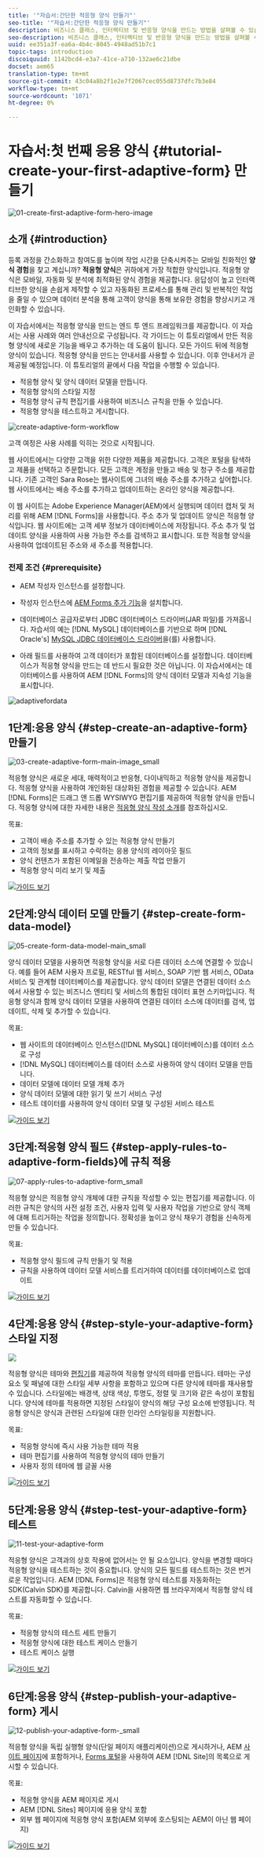 ```yaml
---
title: '"자습서:간단한 적응형 양식 만들기"'
seo-title: '"자습서:간단한 적응형 양식 만들기"'
description: 비즈니스 클래스, 인터랙티브 및 반응형 양식을 만드는 방법을 살펴볼 수 있습니다.
seo-description: 비즈니스 클래스, 인터랙티브 및 반응형 양식을 만드는 방법을 살펴볼 수 있습니다.
uuid: ee351a3f-ea6a-4b4c-8045-4948ad51b7c1
topic-tags: introduction
discoiquuid: 1142bcd4-e3a7-41ce-a710-132ae6c21dbe
docset: aem65
translation-type: tm+mt
source-git-commit: 43c04a8b2f1e2e7f2067cec055d8737dfc7b3e84
workflow-type: tm+mt
source-wordcount: '1071'
ht-degree: 0%

---
```



# 자습서:첫 번째 응용 양식 {#tutorial-create-your-first-adaptive-form} 만들기

![01-create-first-adaptive-form-hero-image](assets/01-create-first-adaptive-form-hero-image.png)

## 소개 {#introduction}

등록 과정을 간소화하고 참여도를 높이며 작업 시간을 단축시켜주는 모바일 친화적인 **양식 경험**&#x200B;을 찾고 계십니까? **적응형 양식**&#x200B;은 귀하에게 가장 적합한 양식입니다. 적응형 양식은 모바일, 자동화 및 분석에 최적화된 양식 경험을 제공합니다. 응답성이 높고 인터랙티브한 양식을 손쉽게 제작할 수 있고 자동화된 프로세스를 통해 관리 및 반복적인 작업을 줄일 수 있으며 데이터 분석을 통해 고객이 양식을 통해 보유한 경험을 향상시키고 개인화할 수 있습니다.

이 자습서에서는 적응형 양식을 만드는 엔드 투 엔드 프레임워크를 제공합니다. 이 자습서는 사용 사례와 여러 안내선으로 구성됩니다. 각 가이드는 이 튜토리얼에서 만든 적응형 양식에 새로운 기능을 배우고 추가하는 데 도움이 됩니다. 모든 가이드 뒤에 적응형 양식이 있습니다. 적응형 양식을 만드는 안내서를 사용할 수 있습니다. 이후 안내서가 곧 제공될 예정입니다. 이 튜토리얼의 끝에서 다음 작업을 수행할 수 있습니다.

* 적응형 양식 및 양식 데이터 모델을 만듭니다.
* 적응형 양식의 스타일 지정
* 적응형 양식 규칙 편집기를 사용하여 비즈니스 규칙을 만들 수 있습니다.
* 적응형 양식을 테스트하고 게시합니다.

![create-adaptive-form-workflow](assets/create-daptive-form-workflow.png)

고객 여정은 사용 사례를 익히는 것으로 시작됩니다.

웹 사이트에서는 다양한 고객을 위한 다양한 제품을 제공합니다. 고객은 포털을 탐색하고 제품을 선택하고 주문합니다. 모든 고객은 계정을 만들고 배송 및 청구 주소를 제공합니다. 기존 고객인 Sara Rose는 웹사이트에 그녀의 배송 주소를 추가하고 싶어합니다. 웹 사이트에서는 배송 주소를 추가하고 업데이트하는 온라인 양식을 제공합니다.

이 웹 사이트는 Adobe Experience Manager(AEM)에서 실행되며 데이터 캡처 및 처리를 위해 AEM [!DNL Forms]을 사용합니다. 주소 추가 및 업데이트 양식은 적응형 양식입니다. 웹 사이트에는 고객 세부 정보가 데이터베이스에 저장됩니다. 주소 추가 및 업데이트 양식을 사용하여 사용 가능한 주소를 검색하고 표시합니다. 또한 적응형 양식을 사용하여 업데이트된 주소와 새 주소를 적용합니다.

### 전제 조건 {#prerequisite}

* AEM 작성자 인스턴스를 설정합니다.
* 작성자 인스턴스에 [AEM Forms 추가 기능](../../forms/using/installing-configuring-aem-forms-osgi.md)을 설치합니다.
* 데이터베이스 공급자로부터 JDBC 데이터베이스 드라이버(JAR 파일)를 가져옵니다. 자습서의 예는 [!DNL MySQL] 데이터베이스를 기반으로 하며 [!DNL Oracle's] [MySQL JDBC 데이터베이스 드라이버](https://dev.mysql.com/downloads/connector/j/5.1.html)을(를) 사용합니다.

* 아래 필드를 사용하여 고객 데이터가 포함된 데이터베이스를 설정합니다. 데이터베이스가 적응형 양식을 만드는 데 반드시 필요한 것은 아닙니다. 이 자습서에서는 데이터베이스를 사용하여 AEM [!DNL Forms]의 양식 데이터 모델과 지속성 기능을 표시합니다.

![adaptivefordata](assets/adaptiveformdata.png)

## 1단계:응용 양식 {#step-create-an-adaptive-form} 만들기

![03-create-adaptive-form-main-image_small](assets/03-create-adaptive-form-main-image_small.png)

적응형 양식은 새로운 세대, 매력적이고 반응형, 다이내믹하고 적응형 양식을 제공합니다. 적응형 양식을 사용하여 개인화된 대상화된 경험을 제공할 수 있습니다. AEM [!DNL Forms]은 드래그 앤 드롭 WYSIWYG 편집기를 제공하여 적응형 양식을 만듭니다. 적응형 양식에 대한 자세한 내용은 [적응형 양식 작성 소개](../../forms/using/introduction-forms-authoring.md)를 참조하십시오.

목표:

* 고객이 배송 주소를 추가할 수 있는 적응형 양식 만들기
* 고객의 정보를 표시하고 수락하는 응용 양식의 레이아웃 필드
* 양식 컨텐츠가 포함된 이메일을 전송하는 제출 작업 만들기
* 적응형 양식 미리 보기 및 제출

[![가이드 보기](https://helpx.adobe.com/content/dam/help/en/marketing-cloud/how-to/digital-foundation/_jcr_content/main-pars/image_1250343773/see-the-guide-sm.png)](create-adaptive-form.md)

## 2단계:양식 데이터 모델 만들기 {#step-create-form-data-model}

![05-create-form-data-model-main_small](assets/05-create-form-data-model-main_small.png)

양식 데이터 모델을 사용하면 적응형 양식을 서로 다른 데이터 소스에 연결할 수 있습니다. 예를 들어 AEM 사용자 프로필, RESTful 웹 서비스, SOAP 기반 웹 서비스, OData 서비스 및 관계형 데이터베이스를 제공합니다. 양식 데이터 모델은 연결된 데이터 소스에서 사용할 수 있는 비즈니스 엔티티 및 서비스의 통합된 데이터 표현 스키마입니다. 적응형 양식과 함께 양식 데이터 모델을 사용하여 연결된 데이터 소스에 데이터를 검색, 업데이트, 삭제 및 추가할 수 있습니다.

목표:

* 웹 사이트의 데이터베이스 인스턴스([!DNL MySQL] 데이터베이스)를 데이터 소스로 구성
* [!DNL MySQL] 데이터베이스를 데이터 소스로 사용하여 양식 데이터 모델을 만듭니다.
* 데이터 모델에 데이터 모델 개체 추가
* 양식 데이터 모델에 대한 읽기 및 쓰기 서비스 구성
* 테스트 데이터를 사용하여 양식 데이터 모델 및 구성된 서비스 테스트

[![가이드 보기](https://helpx.adobe.com/content/dam/help/en/marketing-cloud/how-to/digital-foundation/_jcr_content/main-pars/image_1250343773/see-the-guide-sm.png)](create-form-data-model.md)

## 3단계:적응형 양식 필드 {#step-apply-rules-to-adaptive-form-fields}에 규칙 적용

![07-apply-rules-to-adaptive-form_small](assets/07-apply-rules-to-adaptive-form_small.png)

적응형 양식은 적응형 양식 개체에 대한 규칙을 작성할 수 있는 편집기를 제공합니다. 이러한 규칙은 양식의 사전 설정 조건, 사용자 입력 및 사용자 작업을 기반으로 양식 객체에 대해 트리거하는 작업을 정의합니다. 정확성을 높이고 양식 채우기 경험을 신속하게 만들 수 있습니다.

목표:

* 적응형 양식 필드에 규칙 만들기 및 적용
* 규칙을 사용하여 데이터 모델 서비스를 트리거하여 데이터를 데이터베이스로 업데이트

[![가이드 보기](https://helpx.adobe.com/content/dam/help/en/marketing-cloud/how-to/digital-foundation/_jcr_content/main-pars/image_1250343773/see-the-guide-sm.png)](apply-rules-to-adaptive-form-fields.md)

## 4단계:응용 양식 {#step-style-your-adaptive-form} 스타일 지정

![](/help/forms/using/assets/09-style-your-adaptive-form-small.png)

적응형 양식은 테마와 [편집기](../../forms/using/themes.md)를 제공하여 적응형 양식의 테마를 만듭니다. 테마는 구성 요소 및 패널에 대한 스타일 세부 사항을 포함하고 있으며 다른 양식에 테마를 재사용할 수 있습니다. 스타일에는 배경색, 상태 색상, 투명도, 정렬 및 크기와 같은 속성이 포함됩니다. 양식에 테마를 적용하면 지정된 스타일이 양식의 해당 구성 요소에 반영됩니다. 적응형 양식은 양식과 관련된 스타일에 대한 인라인 스타일링을 지원합니다.

목표:

* 적응형 양식에 즉시 사용 가능한 테마 적용
* 테마 편집기를 사용하여 적응형 양식의 테마 만들기
* 사용자 정의 테마에 웹 글꼴 사용

[![가이드 보기](https://helpx.adobe.com/content/dam/help/en/marketing-cloud/how-to/digital-foundation/_jcr_content/main-pars/image_1250343773/see-the-guide-sm.png)](style-your-adaptive-form.md)

## 5단계:응용 양식 {#step-test-your-adaptive-form} 테스트

![11-test-your-adaptive-form](assets/11-test-your-adaptive-form.png)

적응형 양식은 고객과의 상호 작용에 없어서는 안 될 요소입니다. 양식을 변경할 때마다 적응형 양식을 테스트하는 것이 중요합니다. 양식의 모든 필드를 테스트하는 것은 번거로운 작업입니다. AEM [!DNL Forms]은 적응형 양식 테스트를 자동화하는 SDK(Calvin SDK)를 제공합니다. Calvin을 사용하면 웹 브라우저에서 적응형 양식 테스트를 자동화할 수 있습니다.

목표:

* 적응형 양식의 테스트 세트 만들기
* 적응형 양식에 대한 테스트 케이스 만들기
* 테스트 케이스 실행

[![가이드 보기](https://helpx.adobe.com/content/dam/help/en/marketing-cloud/how-to/digital-foundation/_jcr_content/main-pars/image_1250343773/see-the-guide-sm.png)](testing-your-adaptive-form.md)

## 6단계:응용 양식 {#step-publish-your-adaptive-form} 게시

![12-publish-your-adaptive-form-_small](assets/12-publish-your-adaptive-form-_small.png)

적응형 양식을 독립 실행형 양식(단일 페이지 애플리케이션)으로 게시하거나, AEM [사이트 페이지](/help/forms/using/embed-adaptive-form-aem-sites.md)에 포함하거나, [Forms 포털](../../forms/using/introduction-publishing-forms.md)을 사용하여 AEM [!DNL Site]의 목록으로 게시할 수 있습니다.

목표:

* 적응형 양식을 AEM 페이지로 게시
* AEM [!DNL Sites] 페이지에 응용 양식 포함
* 외부 웹 페이지에 적응형 양식 포함(AEM 외부에 호스팅되는 AEM이 아닌 웹 페이지)

[![가이드 보기](https://helpx.adobe.com/content/dam/help/en/marketing-cloud/how-to/digital-foundation/_jcr_content/main-pars/image_1250343773/see-the-guide-sm.png)](publish-your-adaptive-form.md)